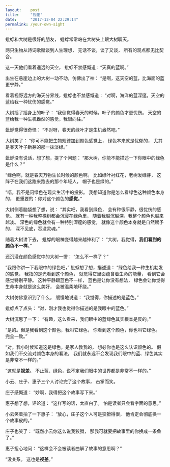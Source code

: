 ```yaml
---
layout:    post
title:     "视差"
date:      "2017-12-04 22:29:14"
permalink: /your-own-sight
---
```


蚍蜉和大树是很好的朋友，
蚍蜉常常站在大树头上跟大树聊天。

两只生物从诗词歌赋谈到人生理想，
无话不谈，谈了又谈，
所有的观点都无比契合。

<!--MORE-->

这一天他们看着遥远的天空，
蚍蜉不禁感慨道：“天真的蓝啊。”

出生在悬崖边上的大树一动不动，仿佛出了神：
“是啊，这天空的蓝，比海面的蓝更宁静。”

看着视野远方的海天分界线，蚍蜉也不禁感慨道：
“对啊，海洋的蓝深邃，天空的蓝给我一种忧伤的感觉。”

大树摇了摇身上的叶子：
“我倒觉得春天的时候，叶子的颜色才更忧伤。
天空的蓝给我一种生机盎然的感觉，我很向往。”

蚍蜉觉得很奇怪：
“不对呀，春天的绿叶才是生机盎然吧。”

大树笑了：
“你可不能把生物规律加到颜色感觉上，
绿色本来就是忧郁的，
尤其是春天叶子新芽的那一抹淡绿。”

蚍蜉没有说话，想了想，提了个问题：
“那大树，你能不能描述一下你眼中的绿色是什么？”

“绿色啊，就是春天万物生长时候的颜色啊。
比如绿叶衬红花，老树发绿芽，
这阵子在我们这跑来跑去的那个年轻人，
帽子也是绿的。”

“唔，我不是问绿色在现实生活中的投影。
我想知道你是怎么看绿色这种颜色本身的，
更重要的：你对这个颜色的**感觉**。”

大树侧着脑袋想了想，说：
“其实吧，我看到绿色，
会有种很平静，很忧伤的感觉。
就有一种我整棵树都会沉浸在绿色里，
随着我越沉越深，我整个颜色也越来越淡。
深色的绿色就会有一种特别深邃的感觉，
就像这个颜色本身就是自然赋予的，
深不见底，吞没灵魂。”

随着大树讲下去，
蚍蜉的眼神变得越来越锋利了：
“大树，我觉得，**我们看到的颜色不一样**。”

还沉浸在颜色感觉中的大树一愣：
“怎么不一样了？”

“我跟你讲一下我眼中的绿色吧，”
蚍蜉想了想，描述道：
“绿色给我一种生机勃发的感觉，
我指的是光看到这个颜色，
就觉得它里面蕴含着生命的能量，
看到它会感觉特别平静。
这种平静跟蓝色不一样，
蓝色是让你没有想法，
绿色会让你觉得生命本身就是这么美好，
会被温柔地环绕。”

大树仿佛意识到了什么，
缓慢地说道：
“我觉得，你描述的是蓝色。”

蚍蜉点了点头：
“对，刚才我也觉得你描述的是我眼中的蓝色。”

大树沉思了一下：
“有趣，这么看来，我们眼中的蓝绿色其实根本是反的。”

“是的。但是我看到这个颜色，我叫它绿色，
你看到这个颜色，你也叫它绿色。
完全一致。”

“对。我小时候知道这是绿色，是家人教我的，
想必你也是这么认识颜色的。
假如我们不交流对颜色本身的看法，
我们就永远不会发现我们眼中的蓝、绿色其实是非常不一样的。”

“这就是**视差**。
不止蓝、绿色，说不定我们眼中的世界都是非常不一样的。”

小云、庄子、惠子三个人讨论完了这个故事，
击掌而笑。

庄子感慨道：
“妙啊，我得把这个故事写下来。”

惠子想了想，评论道：
“这样写的话，太直白了。
怕是读者只会看字面的意思。”

小云笑着拍了一下惠子：
“放心，庄子这个人可是狡猾得很，
他肯定会彻底换一个故事皮的。”

庄子也笑了：
“既然小云你这么说我狡猾，
那我可就要把故事里的你换成一条鱼了。”

惠子担心地问：
“这样会不会被读者曲解了故事的意思啊？”

“没关系。
这也是**视差**。”

